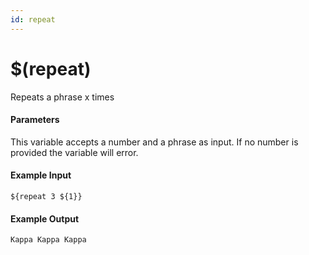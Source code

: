 ```yaml
---
id: repeat
---
```


# $(repeat)

Repeats a phrase x times

#### Parameters

This variable accepts a number and a phrase as input. If no number is provided the variable will error.

#### Example Input

```
${repeat 3 ${1}}
```

#### Example Output

```
Kappa Kappa Kappa
```
